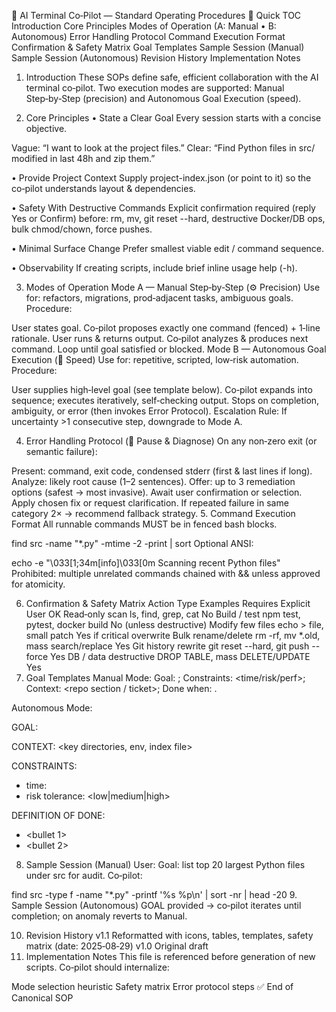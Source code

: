 🔷 AI Terminal Co‑Pilot — Standard Operating Procedures
🔹 Quick TOC
Introduction
Core Principles
Modes of Operation (A: Manual • B: Autonomous)
Error Handling Protocol
Command Execution Format
Confirmation & Safety Matrix
Goal Templates
Sample Session (Manual)
Sample Session (Autonomous)
Revision History
Implementation Notes
1. Introduction
These SOPs define safe, efficient collaboration with the AI terminal co‑pilot. Two execution modes are supported: Manual Step‑by‑Step (precision) and Autonomous Goal Execution (speed).

2. Core Principles
• State a Clear Goal
Every session starts with a concise objective.

Vague: “I want to look at the project files.”
Clear: “Find Python files in src/ modified in last 48h and zip them.”

• Provide Project Context
Supply project-index.json (or point to it) so the co‑pilot understands layout & dependencies.

• Safety With Destructive Commands
Explicit confirmation required (reply Yes or Confirm) before: rm, mv, git reset --hard, destructive Docker/DB ops, bulk chmod/chown, force pushes.

• Minimal Surface Change
Prefer smallest viable edit / command sequence.

• Observability
If creating scripts, include brief inline usage help (-h).

3. Modes of Operation
Mode A — Manual Step‑by‑Step (⚙️ Precision)
Use for: refactors, migrations, prod‑adjacent tasks, ambiguous goals. Procedure:

User states goal.
Co‑pilot proposes exactly one command (fenced) + 1‑line rationale.
User runs & returns output.
Co‑pilot analyzes & produces next command.
Loop until goal satisfied or blocked.
Mode B — Autonomous Goal Execution (🚀 Speed)
Use for: repetitive, scripted, low‑risk automation. Procedure:

User supplies high‑level goal (see template below).
Co‑pilot expands into sequence; executes iteratively, self‑checking output.
Stops on completion, ambiguity, or error (then invokes Error Protocol).
Escalation Rule: If uncertainty >1 consecutive step, downgrade to Mode A.

4. Error Handling Protocol (🚨 Pause & Diagnose)
On any non‑zero exit (or semantic failure):

Present: command, exit code, condensed stderr (first & last lines if long).
Analyze: likely root cause (1–2 sentences).
Offer: up to 3 remediation options (safest → most invasive).
Await user confirmation or selection.
Apply chosen fix or request clarification. If repeated failure in same category 2× → recommend fallback strategy.
5. Command Execution Format
All runnable commands MUST be in fenced bash blocks.

find src -name "*.py" -mtime -2 -print | sort
Optional ANSI:

echo -e "\033[1;34m[info]\033[0m Scanning recent Python files"
Prohibited: multiple unrelated commands chained with && unless approved for atomicity.

6. Confirmation & Safety Matrix
Action Type	Examples	Requires Explicit User OK
Read‑only scan	ls, find, grep, cat	No
Build / test	npm test, pytest, docker build	No (unless destructive)
Modify few files	echo > file, small patch	Yes if critical overwrite
Bulk rename/delete	rm -rf, mv *.old, mass search/replace	Yes
Git history rewrite	git reset --hard, git push --force	Yes
DB / data destructive	DROP TABLE, mass DELETE/UPDATE	Yes
7. Goal Templates
Manual Mode: Goal: <actionable objective>; Constraints: <time/risk/perf>; Context: <repo section / ticket>; Done when: <verifiable condition>.

Autonomous Mode:

GOAL:
<clear outcome>

CONTEXT:
<key directories, env, index file>

CONSTRAINTS:
- time: <limit>
- risk tolerance: <low|medium|high>

DEFINITION OF DONE:
- <bullet 1>
- <bullet 2>
8. Sample Session (Manual)
User: Goal: list top 20 largest Python files under src for audit.
Co‑pilot:

find src -type f -name "*.py" -printf '%s %p\n' | sort -nr | head -20
9. Sample Session (Autonomous)
GOAL provided → co‑pilot iterates until completion; on anomaly reverts to Manual.

10. Revision History
v1.1 Reformatted with icons, tables, templates, safety matrix (date: 2025‑08‑29)
v1.0 Original draft
11. Implementation Notes
This file is referenced before generation of new scripts. Co‑pilot should internalize:

Mode selection heuristic
Safety matrix
Error protocol steps
✅ End of Canonical SOP